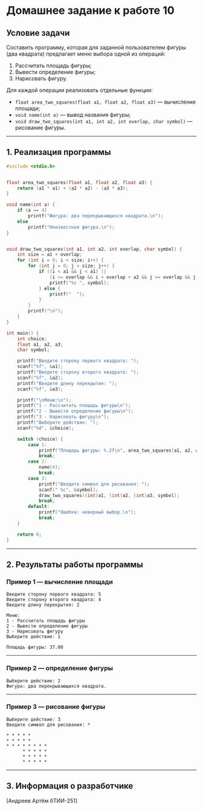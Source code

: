 # Домашнее задание к работе 10

## Условие задачи

Составить программу, которая для заданной пользователем фигуры (два квадрата) предлагает меню выбора одной из операций:

1. Рассчитать площадь фигуры;
2. Вывести определение фигуры;
3. Нарисовать фигуру.

Для каждой операции реализовать отдельные функции:

* `float area_two_squares(float a1, float a2, float a3)` — вычисление площади;
* `void name(int a)` — вывод названия фигуры;
* `void draw_two_squares(int a1, int a2, int overlap, char symbol)` — рисование фигуры.

---

## 1. Реализация программы

```c
#include <stdio.h>


float area_two_squares(float a1, float a2, float a3) {
    return (a1 * a1) + (a2 * a2) - (a3 * a3);
}

void name(int a) {
    if (a == 4)
        printf("Фигура: два перекрывающихся квадрата.\n");
    else
        printf("Неизвестная фигура.\n");
}


void draw_two_squares(int a1, int a2, int overlap, char symbol) {
    int size = a1 + overlap; 
    for (int i = 0; i < size; i++) {
        for (int j = 0; j < size; j++) {
            if ((i < a1 && j < a1) || 
                (i >= overlap && i < overlap + a2 && j >= overlap && j < overlap + a2)) {
                printf("%c ", symbol);
            } else {
                printf("  ");
            }
        }
        printf("\n");
    }
}

int main() {
    int choice;
    float a1, a2, a3;
    char symbol;

    printf("Введите сторону первого квадрата: ");
    scanf("%f", &a1);
    printf("Введите сторону второго квадрата: ");
    scanf("%f", &a2);
    printf("Введите длину перекрытия: ");
    scanf("%f", &a3);

    printf("\nМеню:\n");
    printf("1 - Рассчитать площадь фигуры\n");
    printf("2 - Вывести определение фигуры\n");
    printf("3 - Нарисовать фигуру\n");
    printf("Выберите действие: ");
    scanf("%d", &choice);

    switch (choice) {
        case 1:
            printf("Площадь фигуры: %.2f\n", area_two_squares(a1, a2, a3));
            break;
        case 2:
            name(4);
            break;
        case 3:
            printf("Введите символ для рисования: ");
            scanf(" %c", &symbol);
            draw_two_squares((int)a1, (int)a2, (int)a3, symbol);
            break;
        default:
            printf("Ошибка: неверный выбор.\n");
            break;
    }

    return 0;
}
```

---

## 2. Результаты работы программы

### Пример 1 — вычисление площади

```
Введите сторону первого квадрата: 5
Введите сторону второго квадрата: 4
Введите длину перекрытия: 2

Меню:
1 - Рассчитать площадь фигуры
2 - Вывести определение фигуры
3 - Нарисовать фигуру
Выберите действие: 1

Площадь фигуры: 37.00
```

---

### Пример 2 — определение фигуры

```
Выберите действие: 2
Фигура: два перекрывающихся квадрата.
```

---

### Пример 3 — рисование фигуры

```
Выберите действие: 3
Введите символ для рисования: *

* * * * *      
* * * * *      
* * * * * * * *
      * * * * *
      * * * * *
      * * * * *
```

---

## 3. Информация о разработчике

[Андреев Артём бТИИ-251]

